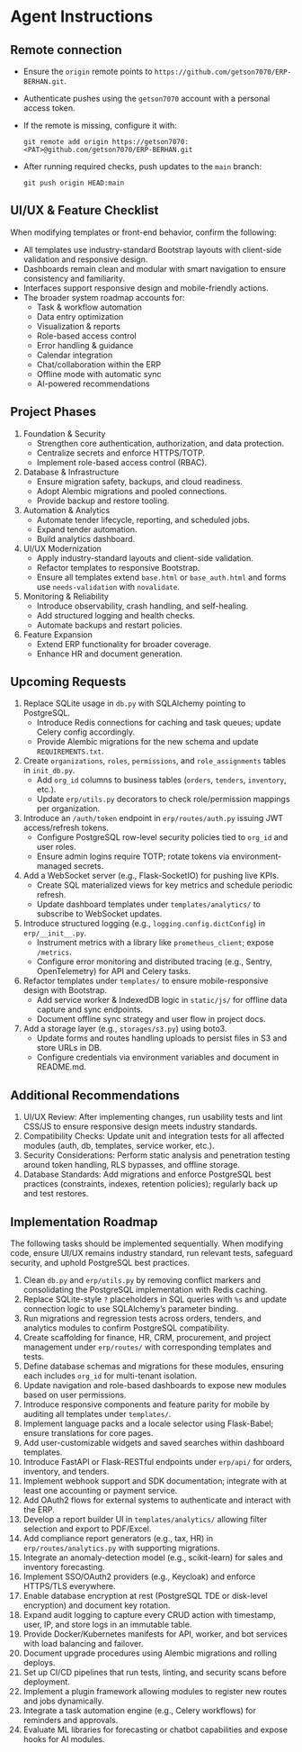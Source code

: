 # Agent Instructions

## Remote connection

- Ensure the `origin` remote points to `https://github.com/getson7070/ERP-BERHAN.git`.
- Authenticate pushes using the `getson7070` account with a personal access token.
- If the remote is missing, configure it with:

  `git remote add origin https://getson7070:<PAT>@github.com/getson7070/ERP-BERHAN.git`

- After running required checks, push updates to the `main` branch:

  `git push origin HEAD:main`

## UI/UX & Feature Checklist
When modifying templates or front-end behavior, confirm the following:
- All templates use industry-standard Bootstrap layouts with client-side validation and responsive design.
- Dashboards remain clean and modular with smart navigation to ensure consistency and familiarity.
- Interfaces support responsive design and mobile-friendly actions.
- The broader system roadmap accounts for:
  - Task & workflow automation
  - Data entry optimization
  - Visualization & reports
  - Role-based access control
  - Error handling & guidance
  - Calendar integration
  - Chat/collaboration within the ERP
  - Offline mode with automatic sync
  - AI-powered recommendations

## Project Phases
1. Foundation & Security
   - Strengthen core authentication, authorization, and data protection.
   - Centralize secrets and enforce HTTPS/TOTP.
   - Implement role-based access control (RBAC).
2. Database & Infrastructure
   - Ensure migration safety, backups, and cloud readiness.
   - Adopt Alembic migrations and pooled connections.
   - Provide backup and restore tooling.
3. Automation & Analytics
   - Automate tender lifecycle, reporting, and scheduled jobs.
   - Expand tender automation.
   - Build analytics dashboard.
4. UI/UX Modernization
   - Apply industry-standard layouts and client-side validation.
   - Refactor templates to responsive Bootstrap.
   - Ensure all templates extend `base.html` or `base_auth.html` and forms use `needs-validation` with `novalidate`.
5. Monitoring & Reliability
   - Introduce observability, crash handling, and self-healing.
   - Add structured logging and health checks.
   - Automate backups and restart policies.
6. Feature Expansion
   - Extend ERP functionality for broader coverage.
   - Enhance HR and document generation.

## Upcoming Requests
1. Replace SQLite usage in `db.py` with SQLAlchemy pointing to PostgreSQL.
   - Introduce Redis connections for caching and task queues; update Celery config accordingly.
   - Provide Alembic migrations for the new schema and update `REQUIREMENTS.txt`.
2. Create `organizations`, `roles`, `permissions`, and `role_assignments` tables in `init_db.py`.
   - Add `org_id` columns to business tables (`orders`, `tenders`, `inventory`, etc.).
   - Update `erp/utils.py` decorators to check role/permission mappings per organization.
3. Introduce an `/auth/token` endpoint in `erp/routes/auth.py` issuing JWT access/refresh tokens.
   - Configure PostgreSQL row-level security policies tied to `org_id` and user roles.
   - Ensure admin logins require TOTP; rotate tokens via environment-managed secrets.
4. Add a WebSocket server (e.g., Flask-SocketIO) for pushing live KPIs.
   - Create SQL materialized views for key metrics and schedule periodic refresh.
   - Update dashboard templates under `templates/analytics/` to subscribe to WebSocket updates.
5. Introduce structured logging (e.g., `logging.config.dictConfig`) in `erp/__init__.py`.
   - Instrument metrics with a library like `prometheus_client`; expose `/metrics`.
   - Configure error monitoring and distributed tracing (e.g., Sentry, OpenTelemetry) for API and Celery tasks.
6. Refactor templates under `templates/` to ensure mobile-responsive design with Bootstrap.
   - Add service worker & IndexedDB logic in `static/js/` for offline data capture and sync endpoints.
   - Document offline sync strategy and user flow in project docs.
7. Add a storage layer (e.g., `storages/s3.py`) using boto3.
   - Update forms and routes handling uploads to persist files in S3 and store URLs in DB.
   - Configure credentials via environment variables and document in README.md.

## Additional Recommendations
1. UI/UX Review: After implementing changes, run usability tests and lint CSS/JS to ensure responsive design meets industry standards.
2. Compatibility Checks: Update unit and integration tests for all affected modules (auth, db, templates, service worker, etc.).
3. Security Considerations: Perform static analysis and penetration testing around token handling, RLS bypasses, and offline storage.
4. Database Standards: Add migrations and enforce PostgreSQL best practices (constraints, indexes, retention policies); regularly back up and test restores.

## Implementation Roadmap
The following tasks should be implemented sequentially. When modifying code, ensure UI/UX remains industry standard, run relevant tests, safeguard security, and uphold PostgreSQL best practices.

1. Clean `db.py` and `erp/utils.py` by removing conflict markers and consolidating the PostgreSQL implementation with Redis caching.
2. Replace SQLite-style `?` placeholders in SQL queries with `%s` and update connection logic to use SQLAlchemy’s parameter binding.
3. Run migrations and regression tests across orders, tenders, and analytics modules to confirm PostgreSQL compatibility.
4. Create scaffolding for finance, HR, CRM, procurement, and project management under `erp/routes/` with corresponding templates and tests.
5. Define database schemas and migrations for these modules, ensuring each includes `org_id` for multi-tenant isolation.
6. Update navigation and role-based dashboards to expose new modules based on user permissions.
7. Introduce responsive components and feature parity for mobile by auditing all templates under `templates/`.
8. Implement language packs and a locale selector using Flask-Babel; ensure translations for core pages.
9. Add user-customizable widgets and saved searches within dashboard templates.
10. Introduce FastAPI or Flask-RESTful endpoints under `erp/api/` for orders, inventory, and tenders.
11. Implement webhook support and SDK documentation; integrate with at least one accounting or payment service.
12. Add OAuth2 flows for external systems to authenticate and interact with the ERP.
13. Develop a report builder UI in `templates/analytics/` allowing filter selection and export to PDF/Excel.
14. Add compliance report generators (e.g., tax, HR) in `erp/routes/analytics.py` with supporting migrations.
15. Integrate an anomaly-detection model (e.g., scikit-learn) for sales and inventory forecasting.
16. Implement SSO/OAuth2 providers (e.g., Keycloak) and enforce HTTPS/TLS everywhere.
17. Enable database encryption at rest (PostgreSQL TDE or disk-level encryption) and document key rotation.
18. Expand audit logging to capture every CRUD action with timestamp, user, IP, and store logs in an immutable table.
19. Provide Docker/Kubernetes manifests for API, worker, and bot services with load balancing and failover.
20. Document upgrade procedures using Alembic migrations and rolling deploys.
21. Set up CI/CD pipelines that run tests, linting, and security scans before deployment.
22. Implement a plugin framework allowing modules to register new routes and jobs dynamically.
23. Integrate a task automation engine (e.g., Celery workflows) for reminders and approvals.
24. Evaluate ML libraries for forecasting or chatbot capabilities and expose hooks for AI modules.
